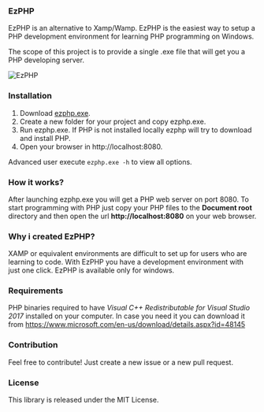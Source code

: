 ### EzPHP

EzPHP is an alternative to Xamp/Wamp. EzPHP is the easiest way to setup a PHP development environment for learning PHP programming on Windows.

The scope of this project is to provide a single .exe file that will get you a PHP developing server.

![EzPHP](https://raw.githubusercontent.com/marcomilon/ezphp/master/ezphp.png)

### Installation

1. Download [ezphp.exe](https://github.com/marcomilon/ezphp/releases/download/1.1.1/ezphp.exe).
2. Create a new folder for your project and copy ezphp.exe.
3. Run ezphp.exe. If PHP is not installed locally ezphp will try to download and install PHP.
4. Open your browser in http://localhost:8080. 

Advanced user execute `ezphp.exe -h` to view all options.

### How it works?

After launching ezphp.exe you will get a PHP web server on port 8080. 
To start programming with PHP just copy your PHP files to the **Document root** directory and then open the url **http://localhost:8080** on your web browser.

### Why i created EzPHP?

XAMP or equivalent environments are difficult to set up for users who are learning to code. With EzPHP you have a development environment with just one click.
EzPHP is available only for windows.

### Requirements

PHP binaries required to have *Visual C++ Redistributable for Visual Studio 2017* installed on your computer.
In case you need it you can download it from https://www.microsoft.com/en-us/download/details.aspx?id=48145

### Contribution

Feel free to contribute! Just create a new issue or a new pull request.

### License

This library is released under the MIT License.

